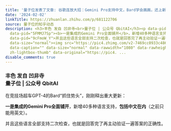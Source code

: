 ```yaml
---
title: '量子位发表了文章: 谷歌连放大招：Gemini Pro支持中文，Bard学会画画，还上新了新模型'
date: '2024-02-02'
linkTitle: https://zhuanlan.zhihu.com/p/681122706
source: 量子位的知乎动态
description: <h3>丰色 发自 凹非寺<br>量子位 | 公众号 QbitAI</h3><p data-pid="8AC_bT8Y">在竞技场超车GPT-4的Bard“抓住势头”，刚刚释出重大更新：</p><p
  data-pid="5FMMJ7Sp"><b>一是集成的Gemini Pro全面铺开</b>，新增40多种语言支持，<b>包括中文在内</b>（之前只能用英文）。</p><p
  data-pid="9cFmoW_Y">并且这些语言全部支持二次检查，也就是回答完了再主动验证一遍答案的正确性。</p><p class="ztext-empty-paragraph"><br></p><figure
  data-size="normal"><img src="https://pic4.zhimg.com/v2-7469cc0933c48669b768ba257344b0bf_1440w.jpg"
  data-caption="" data-size="normal" data-rawwidth="1080" data-rawheight="301" class="origin_image
  zh-lightbox-thumb" data-original="https://pic4. ...
disable_comments: true
---
```

<h3>丰色 发自 凹非寺<br>量子位 | 公众号 QbitAI</h3><p data-pid="8AC_bT8Y">在竞技场超车GPT-4的Bard“抓住势头”，刚刚释出重大更新：</p><p data-pid="5FMMJ7Sp"><b>一是集成的Gemini Pro全面铺开</b>，新增40多种语言支持，<b>包括中文在内</b>（之前只能用英文）。</p><p data-pid="9cFmoW_Y">并且这些语言全部支持二次检查，也就是回答完了再主动验证一遍答案的正确性。</p><p class="ztext-empty-paragraph"><br></p><figure data-size="normal"><img src="https://pic4.zhimg.com/v2-7469cc0933c48669b768ba257344b0bf_1440w.jpg" data-caption="" data-size="normal" data-rawwidth="1080" data-rawheight="301" class="origin_image zh-lightbox-thumb" data-original="https://pic4. ...